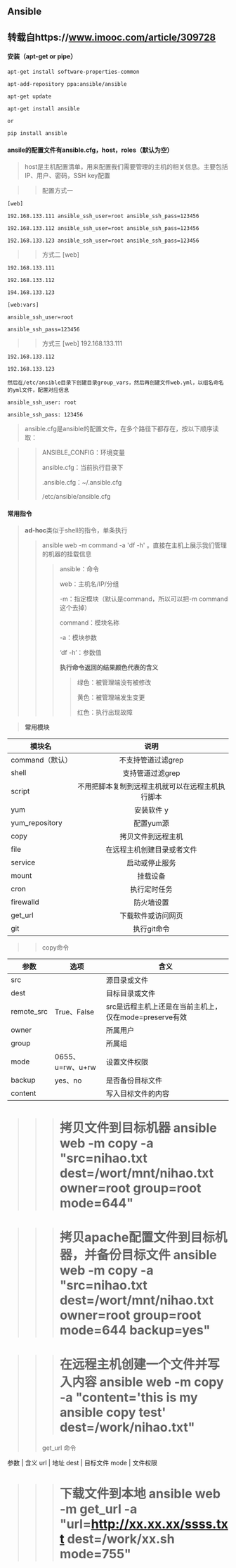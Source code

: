 ## Ansible
## 转载自https://www.imooc.com/article/309728
#### 安装（apt-get or pipe）

    apt-get install software-properties-common
    
    apt-add-repository ppa:ansible/ansible
    
    apt-get update
    
    apt-get install ansible
    
    or
    
    pip install ansible
    
#### ansile的配置文件有ansible.cfg，host，roles（默认为空）

> host是主机配置清单，用来配置我们需要管理的主机的相关信息。主要包括IP、用户、密码，SSH key配置

>> 配置方式一
>> 
    [web]
    
    192.168.133.111 ansible_ssh_user=root ansible_ssh_pass=123456
    
    192.168.133.112 ansible_ssh_user=root ansible_ssh_pass=123456
    
    192.168.133.123 ansible_ssh_user=root ansible_ssh_pass=123456 
    
>> 方式二
    [web]
    
    192.168.133.111
    
    192.168.133.112
 
    194.168.133.123
  
    [web:vars]
    
    ansible_ssh_user=root
    
    ansible_ssh_pass=123456
  
>> 方式三
    [web]
    192.168.133.111

    192.168.133.112

    192.168.133.123
  
    然后在/etc/ansible目录下创建目录group_vars，然后再创建文件web.yml，以组名命名的yml文件，配置对应信息

    ansible_ssh_user: root
    
    ansible_ssh_pass: 123456

> ansible.cfg是ansible的配置文件，在多个路径下都存在，按以下顺序读取：

>> ANSIBLE_CONFIG：环境变量
>> 
>> ansible.cfg：当前执行目录下
>> 
>> .ansible.cfg：~/.ansible.cfg
>> 
>> /etc/ansible/ansible.cfg

#### 常用指令

  > **ad-hoc**类似于shell的指令，单条执行
  > 
  >> ansible web -m command -a 'df -h' 。直接在主机上展示我们管理的机器的挂载信息
  >> 
  >>> ansible：命令
  >>> 
  >>> web：主机名/IP/分组
  >>> 
  >>> -m：指定模块（默认是command，所以可以把-m command这个去掉）
  >>> 
  >>> command：模块名称
  >>> 
  >>> -a：模块参数
  >>> 
  >>> ‘df -h’：参数值
  >>> 
  >>> **执行命令返回的结果颜色代表的含义**
  >>> 
  >>>> 绿色：被管理端没有被修改
  >>>> 
  >>>> 黄色：被管理端发生变更
  >>>> 
  >>>> 红色：执行出现故障

  > **常用模块**

  模块名 | 说明
  --- | :--:
  command（默认）| 不支持管道过滤grep |
  shell | 支持管道过滤grep |
  script | 不用把脚本复制到远程主机就可以在远程主机执行脚本 
  yum | 安装软件 y
  yum_repository | 配置yum源 
  copy | 拷贝文件到远程主机 
  file | 在远程主机创建目录或者文件 
  service | 启动或停止服务 
  mount | 挂载设备  
  cron | 执行定时任务 
  firewalld | 防火墙设置 
  get_url |下载软件或访问网页  
  git | 执行git命令
  
  >> copy命令
  
  参数 | 选项 | 含义
  --- | --- | ---
  src | |源目录或文件 
  dest | |  目标目录或文件
  remote_src | True、False | src是远程主机上还是在当前主机上，仅在mode=preserve有效 
  owner | |  所属用户 
  group | |  所属组 
  mode |0655、u=rw、u+rw | 设置文件权限 
  backup | yes、no | 是否备份目标文件 
  content | | 写入目标文件的内容
  
  >>> # 拷贝文件到目标机器 ansible web -m copy -a "src=nihao.txt dest=/wort/mnt/nihao.txt owner=root group=root mode=644"

  >>> # 拷贝apache配置文件到目标机器，并备份目标文件 ansible web -m copy -a "src=nihao.txt dest=/wort/mnt/nihao.txt owner=root group=root mode=644 backup=yes"

  >>> # 在远程主机创建一个文件并写入内容  ansible web -m copy -a "content='this is my ansible copy test' dest=/work/nihao.txt"
  >>> 
  >> get_url 命令

  参数 |	含义
  url	| 地址
  dest	| 目标文件
  mode	| 文件权限
  
  >>> # 下载文件到本地  ansible web -m get_url -a "url=http://xx.xx.xx/ssss.txt dest=/work/xx.sh mode=755"
